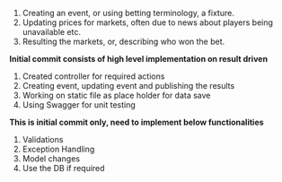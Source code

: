1. Creating an event, or using betting terminology, a fixture.
2. Updating prices for markets, often due to news about players being unavailable etc.
3. Resulting the markets, or, describing who won the bet.

**Initial commit consists of high level implementation on result driven**
1. Created controller for required actions
2. Creating event, updating event and publishing the results
3. Working on static file as place holder for data save
4. Using Swagger for unit testing  

**This is initial commit only, need to implement below functionalities**
1. Validations
2. Exception Handling
3. Model changes
4. Use the DB if required
